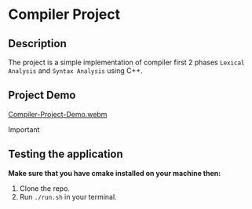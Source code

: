 # Compiler Project 

## Description

The project is a simple implementation of compiler first 2 phases `Lexical Analysis` and `Syntax Analysis` using C++.


## Project Demo

[Compiler-Project-Demo.webm](https://github.com/Zeyad2003/Compiler-Project/assets/87117386/c5116263-648d-4cd5-b018-6d4791d715dc)


> [!IMPORTANT]
> ## Testing the application
> **Make sure that you have cmake installed on your machine then:**
> 1. Clone the repo.
> 2. Run `./run.sh` in your terminal.
